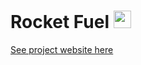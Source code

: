 # Rocket Fuel <img src="https://raw.githubusercontent.com/Saturn-Five/RocketFuel/master/RocketFuel/Assets.xcassets/rocketIdle.imageset/rocket.png" width="28">

[See project website here](http://saturn-five.github.io/RocketFuel/)
